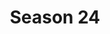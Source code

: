 ---
layout: seasons
slug: s24
title: Season 24
permalink: '/:categories/:title'
category: f12019
menu_title: Standings
menu_icon: /assets/site-img/f1-2019-w.png
menu_hide: true
---